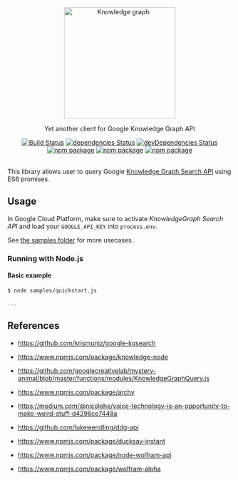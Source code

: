 <p align="center">
	<img width="250" src="https://www.staedtler.fr/fr/mandala-creator/assets/elements/jess_meleragni_10.svg" alt="Knowledge graph">
</p>
<p align="center">
  Yet another client for Google Knowledge Graph API
</p>

<p align="center">
  <a href="http://travis-ci.org/mycaule/knowledge-graph-js"><img src="https://api.travis-ci.org/mycaule/knowledge-graph-js.svg?branch=master" alt="Build Status"></a>
  <a href="https://david-dm.org/mycaule/knowledge-graph-js"><img src="https://david-dm.org/mycaule/knowledge-graph-js/status.svg" alt="dependencies Status"></a>
  <a href="https://david-dm.org/mycaule/knowledge-graph-js?type=dev"><img src="https://david-dm.org/mycaule/knowledge-graph-js/dev-status.svg" alt="devDependencies Status"></a>
	<br>
	<a href="https://www.npmjs.com/package/knowledge-graph-js"><img src="https://img.shields.io/npm/v/knowledge-graph-js.svg" alt="npm package"></a>
	<a href="https://www.npmjs.com/package/knowledge-graph-js"><img src="https://img.shields.io/npm/dw/knowledge-graph-js.svg" alt="npm package"></a>
	<a href="https://www.npmjs.com/package/knowledge-graph-js"><img src="https://img.shields.io/npm/l/knowledge-graph-js.svg" alt="npm package"></a>
  <br>
  <br>
</p>

This library allows user to query Google [Knowledge Graph Search API](https://developers.google.com/knowledge-graph/) using ES6 promises.

##  Usage

In Google Cloud Platform, make sure to activate *KnowledgeGraph Search API* and load your `GOOGLE_API_KEY` into `process.env`.

See [the samples folder](/samples) for more usecases.

### Running with Node.js

#### Basic example
```bash
$ node samples/quickstart.js
```
```javascript
...
```

## References
- https://github.com/krismuniz/google-kgsearch
- https://www.npmjs.com/package/knowledge-node
- https://github.com/googlecreativelab/mystery-animal/blob/master/functions/modules/KnowledgeGraphQuery.js
- https://www.npmjs.com/package/archy
- https://medium.com/@nicolehe/voice-technology-is-an-opportunity-to-make-weird-stuff-d4296ce7448a

- https://github.com/lukewendling/ddg-api
- https://www.npmjs.com/package/ducksay-instant

- https://www.npmjs.com/package/node-wolfram-api
- https://www.npmjs.com/package/wolfram-alpha
